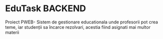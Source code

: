 # EduTask BACKEND
Proiect PWEB- Sistem de gestionare educationala unde profesorii pot crea teme, iar studenții sa încarce rezolvari, acestia fiind asignati mai multor materii
